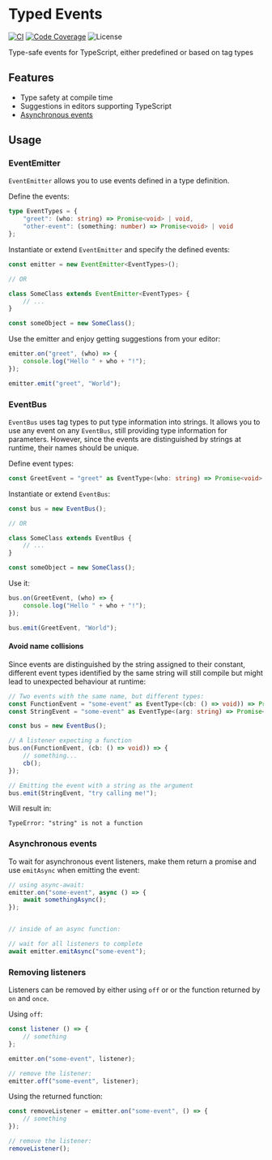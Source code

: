 # Typed Events

[![CI](https://github.com/Jartreg/typed-events/workflows/CI/badge.svg)](https://github.com/Jartreg/typed-events/actions?query=workflow%3ACI)
[![Code Coverage](https://codecov.io/gh/Jartreg/typed-events/branch/master/graph/badge.svg)](https://codecov.io/gh/Jartreg/typed-events)
![License](https://img.shields.io/github/license/jartreg/typed-events.svg)

Type-safe events for TypeScript, either predefined or based on tag types

## Features
* Type safety at compile time
* Suggestions in editors supporting TypeScript
* [Asynchronous events](#asynchronous-events)

## Usage

### EventEmitter
`EventEmitter` allows you to use events defined in a type definition.

Define the events:
```typescript
type EventTypes = {
    "greet": (who: string) => Promise<void> | void,
    "other-event": (something: number) => Promise<void> | void
};
```

Instantiate or extend `EventEmitter` and specify the defined events:
```typescript
const emitter = new EventEmitter<EventTypes>();

// OR

class SomeClass extends EventEmitter<EventTypes> {
    // ...
}

const someObject = new SomeClass();
```

Use the emitter and enjoy getting suggestions from your editor:
```typescript
emitter.on("greet", (who) => {
    console.log("Hello " + who + "!");
});

emitter.emit("greet", "World");
```

### EventBus
`EventBus` uses tag types to put type information into strings. It allows you to use any event on any `EventBus`, still providing type information for parameters.
However, since the events are distinguished by strings at runtime, their names should be unique.

Define event types:
```typescript
const GreetEvent = "greet" as EventType<(who: string) => Promise<void> | void>;
```

Instantiate or extend `EventBus`:
```typescript
const bus = new EventBus();

// OR

class SomeClass extends EventBus {
    // ...
}

const someObject = new SomeClass();
```

Use it:
```typescript
bus.on(GreetEvent, (who) => {
    console.log("Hello " + who + "!");
});

bus.emit(GreetEvent, "World");
```

#### Avoid name collisions
Since events are distinguished by the string assigned to their constant, different event types identified by the same string will still compile but might lead to unexpected behaviour at runtime:

```typescript
// Two events with the same name, but different types:
const FunctionEvent = "some-event" as EventType<(cb: () => void)) => Promise<void> | void>;
const StringEvent = "some-event" as EventType<(arg: string) => Promise<void> | void>;

const bus = new EventBus();

// A listener expecting a function
bus.on(FunctionEvent, (cb: () => void)) => {
    // something...
    cb();
});

// Emitting the event with a string as the argument
bus.emit(StringEvent, "try calling me!");
```

Will result in:
```
TypeError: "string" is not a function
```

### Asynchronous events
To wait for asynchronous event listeners, make them return a promise and use `emitAsync` when emitting the event:

```typescript
// using async-await:
emitter.on("some-event", async () => {
    await somethingAsync();
});


// inside of an async function:

// wait for all listeners to complete
await emitter.emitAsync("some-event");
```

### Removing listeners
Listeners can be removed by either using `off` or or the function returned by `on` and `once`.

Using `off`:
```typescript
const listener () => {
    // something
};

emitter.on("some-event", listener);

// remove the listener:
emitter.off("some-event", listener);
```

Using the returned function:
```typescript
const removeListener = emitter.on("some-event", () => {
    // something
});

// remove the listener:
removeListener();
```
